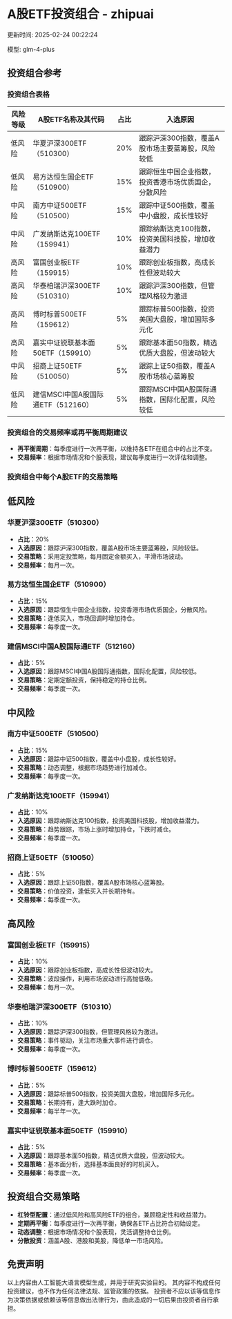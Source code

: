 # A股ETF投资组合 - zhipuai

更新时间: 2025-02-24 00:22:24

模型: glm-4-plus

## 投资组合参考

### 投资组合表格

| 风险等级 | A股ETF名称及其代码 | 占比 | 入选原因 |
|----------|---------------------|------|----------|
| 低风险   | 华夏沪深300ETF（510300） | 20%  | 跟踪沪深300指数，覆盖A股市场主要蓝筹股，风险较低 |
| 低风险   | 易方达恒生国企ETF（510900） | 15%  | 跟踪恒生中国企业指数，投资香港市场优质国企，分散风险 |
| 中风险   | 南方中证500ETF（510500） | 15%  | 跟踪中证500指数，覆盖中小盘股，成长性较好 |
| 中风险   | 广发纳斯达克100ETF（159941） | 10%  | 跟踪纳斯达克100指数，投资美国科技股，增加收益潜力 |
| 高风险   | 富国创业板ETF（159915） | 10%  | 跟踪创业板指数，高成长性但波动较大 |
| 高风险   | 华泰柏瑞沪深300ETF（510310） | 10%  | 跟踪沪深300指数，但管理风格较为激进 |
| 高风险   | 博时标普500ETF（159612） | 5%   | 跟踪标普500指数，投资美国大盘股，增加国际多元化 |
| 高风险   | 嘉实中证锐联基本面50ETF（159910） | 5%   | 跟踪基本面50指数，精选优质大盘股，但波动较大 |
| 中风险   | 招商上证50ETF（510050） | 5%   | 跟踪上证50指数，覆盖A股市场核心蓝筹股 |
| 低风险   | 建信MSCI中国A股国际通ETF（512160） | 5%   | 跟踪MSCI中国A股国际通指数，国际化配置，风险较低 |

### 投资组合的交易频率或再平衡周期建议
- **再平衡周期**：每季度进行一次再平衡，以维持各ETF在组合中的占比不变。
- **交易频率**：根据市场情况和个股表现，建议每季度进行一次评估和调整。

### 投资组合中每个A股ETF的交易策略

## 低风险

### 华夏沪深300ETF（510300）
- **占比**：20%
- **入选原因**：跟踪沪深300指数，覆盖A股市场主要蓝筹股，风险较低。
- **交易策略**：采用定投策略，每月固定金额买入，平滑市场波动。
- **交易频率**：每月一次。

### 易方达恒生国企ETF（510900）
- **占比**：15%
- **入选原因**：跟踪恒生中国企业指数，投资香港市场优质国企，分散风险。
- **交易策略**：逢低买入，市场回调时增加持仓。
- **交易频率**：每季度一次。

### 建信MSCI中国A股国际通ETF（512160）
- **占比**：5%
- **入选原因**：跟踪MSCI中国A股国际通指数，国际化配置，风险较低。
- **交易策略**：定期定额投资，保持稳定的持仓比例。
- **交易频率**：每季度一次。

## 中风险

### 南方中证500ETF（510500）
- **占比**：15%
- **入选原因**：跟踪中证500指数，覆盖中小盘股，成长性较好。
- **交易策略**：动态调整，根据市场趋势进行加减仓。
- **交易频率**：每季度一次。

### 广发纳斯达克100ETF（159941）
- **占比**：10%
- **入选原因**：跟踪纳斯达克100指数，投资美国科技股，增加收益潜力。
- **交易策略**：趋势跟踪，市场上涨时增加持仓，下跌时减仓。
- **交易频率**：每季度一次。

### 招商上证50ETF（510050）
- **占比**：5%
- **入选原因**：跟踪上证50指数，覆盖A股市场核心蓝筹股。
- **交易策略**：价值投资，逢低买入并长期持有。
- **交易频率**：每季度一次。

## 高风险

### 富国创业板ETF（159915）
- **占比**：10%
- **入选原因**：跟踪创业板指数，高成长性但波动较大。
- **交易策略**：波段操作，利用市场波动进行高抛低吸。
- **交易频率**：每月一次。

### 华泰柏瑞沪深300ETF（510310）
- **占比**：10%
- **入选原因**：跟踪沪深300指数，但管理风格较为激进。
- **交易策略**：事件驱动，关注市场重大事件进行调仓。
- **交易频率**：每季度一次。

### 博时标普500ETF（159612）
- **占比**：5%
- **入选原因**：跟踪标普500指数，投资美国大盘股，增加国际多元化。
- **交易策略**：长期持有，逢大跌时加仓。
- **交易频率**：每半年一次。

### 嘉实中证锐联基本面50ETF（159910）
- **占比**：5%
- **入选原因**：跟踪基本面50指数，精选优质大盘股，但波动较大。
- **交易策略**：基本面分析，选择基本面良好的时机买入。
- **交易频率**：每季度一次。

## 投资组合交易策略
- **杠铃型配置**：通过低风险和高风险ETF的组合，兼顾稳定性和收益潜力。
- **定期再平衡**：每季度进行一次再平衡，确保各ETF占比符合初始设定。
- **动态调整**：根据市场情况和个股表现，灵活调整持仓比例。
- **分散投资**：涵盖A股、港股和美股，降低单一市场风险。


## 免责声明

以上内容由人工智能大语言模型生成，并用于研究实验目的。
其内容不构成任何投资建议，也不作为任何法律法规、监管政策的依据。
投资者不应以该等信息作为决策依据或依赖该等信息做出法律行为，由此造成的一切后果由投资者自行承担。